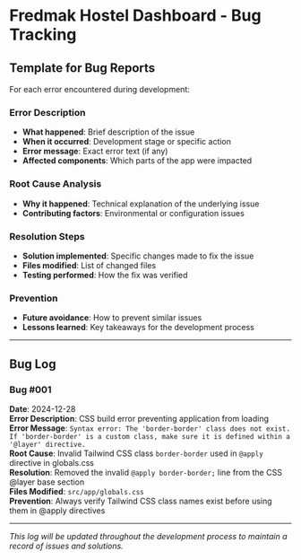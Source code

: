 # Fredmak Hostel Dashboard - Bug Tracking

## Template for Bug Reports

For each error encountered during development:

### Error Description
- **What happened**: Brief description of the issue
- **When it occurred**: Development stage or specific action
- **Error message**: Exact error text (if any)
- **Affected components**: Which parts of the app were impacted

### Root Cause Analysis
- **Why it happened**: Technical explanation of the underlying issue
- **Contributing factors**: Environmental or configuration issues

### Resolution Steps
- **Solution implemented**: Specific changes made to fix the issue
- **Files modified**: List of changed files
- **Testing performed**: How the fix was verified

### Prevention
- **Future avoidance**: How to prevent similar issues
- **Lessons learned**: Key takeaways for the development process

---

## Bug Log

### Bug #001

**Date**: 2024-12-28  
**Error Description**: CSS build error preventing application from loading  
**Error Message**: `Syntax error: The 'border-border' class does not exist. If 'border-border' is a custom class, make sure it is defined within a '@layer' directive.`  
**Root Cause**: Invalid Tailwind CSS class `border-border` used in `@apply` directive in globals.css  
**Resolution**: Removed the invalid `@apply border-border;` line from the CSS @layer base section  
**Files Modified**: `src/app/globals.css`  
**Prevention**: Always verify Tailwind CSS class names exist before using them in @apply directives  

---

*This log will be updated throughout the development process to maintain a record of issues and solutions.* 